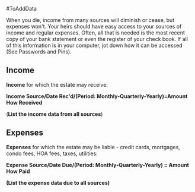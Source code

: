#ToAddData

When you die, income from many sources will diminish or cease, but expenses won't. Your heirs should have easy access to your sources of income and regular expenses. Often, all that is needed is the most recent copy of your bank statement or even the register of your check book.  If all of this information is in your computer, jot down how it can be accessed (See Passwords and Pins).

## Income
**Income** for which the estate may receive:

**Income Source/Date Rec'd/(Period: Monthly-Quarterly-Yearly)=Amount
How Received**

(**List the income data from all sources**)

## Expenses
**Expenses** for which the estate may be liable - credit cards, mortgages, condo fees, HOA fees, taxes, utilities:

**Expense Source/Date Due/(Period: Monthly-Quarterly-Yearly) = Amount
How Paid**

**(List the expense data due to all sources)**



